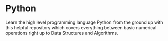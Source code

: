 # Python
Learn the high level programming language Python from the ground up with this helpful repository which covers everything between basic numerical operations right up to Data Structures and Algorithms.
